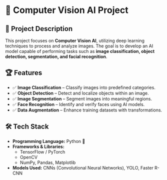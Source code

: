 

# 🚀 Computer Vision AI Project  

## 📌 Project Description  
This project focuses on **Computer Vision AI**, utilizing deep learning techniques to process and analyze images. The goal is to develop an AI model capable of performing tasks such as **image classification, object detection, segmentation, and facial recognition**.  

## 🏆 Features  
- ✅ **Image Classification** – Classify images into predefined categories.  
- ✅ **Object Detection** – Detect and localize objects within an image.  
- ✅ **Image Segmentation** – Segment images into meaningful regions.  
- ✅ **Face Recognition** – Identify and verify faces using AI models.  
- ✅ **Data Augmentation** – Enhance training datasets with transformations.  

## 🛠️ Tech Stack  
- **Programming Language:** Python 🐍  
- **Frameworks & Libraries:**  
  - TensorFlow / PyTorch  
  - OpenCV  
  - NumPy, Pandas, Matplotlib  
- **Models Used:** CNNs (Convolutional Neural Networks), YOLO, Faster R-CNN  

